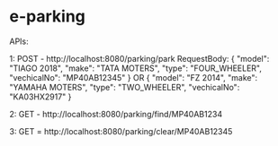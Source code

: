 # e-parking

APIs:

1: POST - http://localhost:8080/parking/park
 RequestBody:
 {
    "model": "TIAGO 2018",
    "make": "TATA MOTERS",
    "type": "FOUR_WHEELER",
    "vechicalNo": "MP40AB12345"
 }
     OR
 {
    "model": "FZ 2014",
    "make": "YAMAHA MOTERS",
    "type": "TWO_WHEELER",
    "vechicalNo": "KA03HX2917"
 }  
  
2: GET - http://localhost:8080/parking/find/MP40AB1234 

3: GET = http://localhost:8080/parking/clear/MP40AB12345
